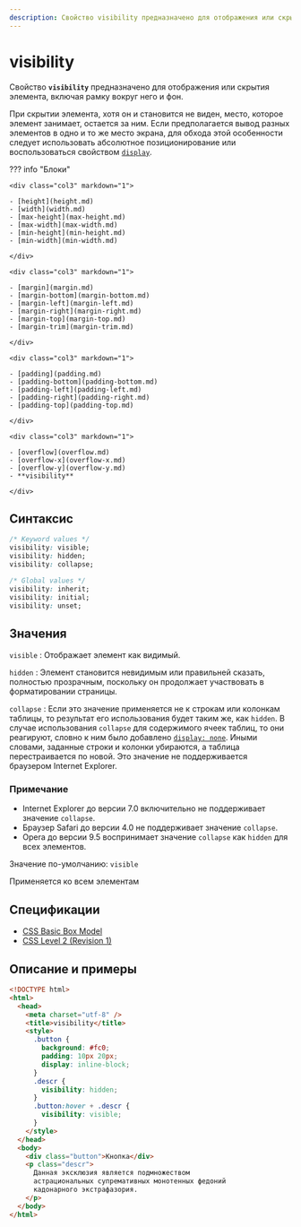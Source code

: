 ```yaml
---
description: Свойство visibility предназначено для отображения или скрытия элемента, включая рамку вокруг него и фон
---
```


# visibility

Свойство **`visibility`** предназначено для отображения или скрытия элемента, включая рамку вокруг него и фон.

При скрытии элемента, хотя он и становится не виден, место, которое элемент занимает, остается за ним. Если предполагается вывод разных элементов в одно и то же место экрана, для обхода этой особенности следует использовать абсолютное позиционирование или воспользоваться свойством [`display`](display.md).

??? info "Блоки"

    <div class="col3" markdown="1">

    - [height](height.md)
    - [width](width.md)
    - [max-height](max-height.md)
    - [max-width](max-width.md)
    - [min-height](min-height.md)
    - [min-width](min-width.md)

    </div>

    <div class="col3" markdown="1">

    - [margin](margin.md)
    - [margin-bottom](margin-bottom.md)
    - [margin-left](margin-left.md)
    - [margin-right](margin-right.md)
    - [margin-top](margin-top.md)
    - [margin-trim](margin-trim.md)

    </div>

    <div class="col3" markdown="1">

    - [padding](padding.md)
    - [padding-bottom](padding-bottom.md)
    - [padding-left](padding-left.md)
    - [padding-right](padding-right.md)
    - [padding-top](padding-top.md)

    </div>

    <div class="col3" markdown="1">

    - [overflow](overflow.md)
    - [overflow-x](overflow-x.md)
    - [overflow-y](overflow-y.md)
    - **visibility**

    </div>

## Синтаксис

```css
/* Keyword values */
visibility: visible;
visibility: hidden;
visibility: collapse;

/* Global values */
visibility: inherit;
visibility: initial;
visibility: unset;
```

## Значения

`visible`
: Отображает элемент как видимый.

`hidden`
: Элемент становится невидимым или правильней сказать, полностью прозрачным, поскольку он продолжает участвовать в форматировании страницы.

`collapse`
: Если это значение применяется не к строкам или колонкам таблицы, то результат его использования будет таким же, как `hidden`. В случае использования `collapse` для содержимого ячеек таблиц, то они реагируют, словно к ним было добавлено [`display: none`](display.md). Иными словами, заданные строки и колонки убираются, а таблица перестраивается по новой. Это значение не поддерживается браузером Internet Explorer.

### Примечание

- Internet Explorer до версии 7.0 включительно не поддерживает значение `collapse`.
- Браузер Safari до версии 4.0 не поддерживает значение `collapse`.
- Opera до версии 9.5 воспринимает значение `collapse` как `hidden` для всех элементов.

Значение по-умолчанию: `visible`

Применяется ко всем элементам

## Спецификации

- [CSS Basic Box Model](http://dev.w3.org/csswg/css3-box/#the-visibility-property)
- [CSS Level 2 (Revision 1)](http://www.w3.org/TR/CSS2/visufx.html#visibility)

## Описание и примеры

```html
<!DOCTYPE html>
<html>
  <head>
    <meta charset="utf-8" />
    <title>visibility</title>
    <style>
      .button {
        background: #fc0;
        padding: 10px 20px;
        display: inline-block;
      }
      .descr {
        visibility: hidden;
      }
      .button:hover + .descr {
        visibility: visible;
      }
    </style>
  </head>
  <body>
    <div class="button">Кнопка</div>
    <p class="descr">
      Данная эксклюзия является подмножеством
      астрациональных супремативных монотенных федоний
      кадонарного экстрафазория.
    </p>
  </body>
</html>
```
